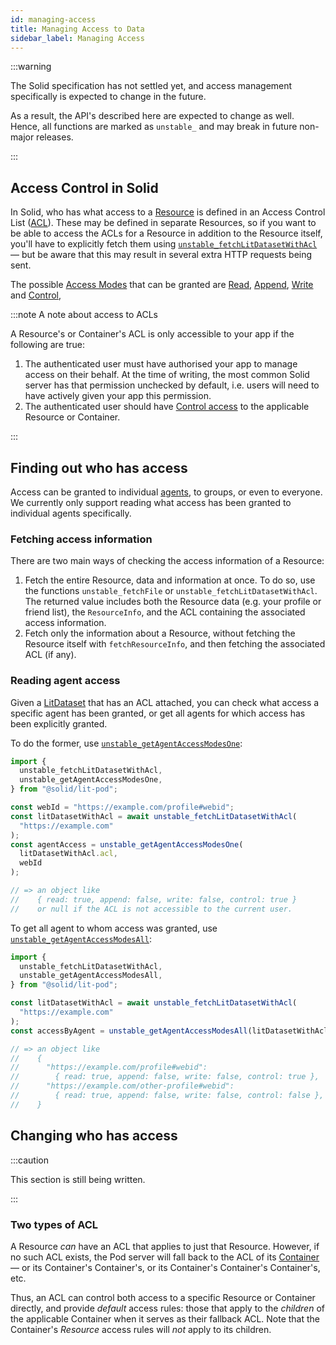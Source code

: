 ```yaml
---
id: managing-access
title: Managing Access to Data
sidebar_label: Managing Access
---
```


:::warning

The Solid specification has not settled yet, and access management specifically is expected to
change in the future.

As a result, the API's described here are expected to change as well.
Hence, all functions are marked as `unstable_` and may break in future non-major releases.

:::

## Access Control in Solid

In Solid, who has what access to a [Resource](../glossary#resource) is defined in an Access Control
List ([ACL](../glossary#acl)). These may be defined in separate Resources, so if you want to be able
to access the ACLs for a Resource in addition to the Resource itself, you'll have to explicitly
fetch them using
[`unstable_fetchLitDatasetWithAcl`](../api/modules/_litdataset_#unstable_fetchlitdatasetwithacl) —
but be aware that this may result in several extra HTTP requests being sent.

The possible [Access Modes](../glossary#access-modes) that can be granted are
[Read](../glossary#read-access), [Append](../glossary#append-access),
[Write](../glossary#write-access) and [Control](../glossary#control-access),

:::note A note about access to ACLs

A Resource's or Container's ACL is only accessible to your app if the following are true:

1. The authenticated user must have authorised your app to manage access on their behalf. At the
   time of writing, the most common Solid server has that permission unchecked by default, i.e.
   users will need to have actively given your app this permission.
2. The authenticated user should have [Control access](../glossary#control-access) to the
   applicable Resource or Container.

:::

## Finding out who has access

Access can be granted to individual [agents](../glossary#agent), to groups, or even to everyone.
We currently only support reading what access has been granted to individual agents specifically.

### Fetching access information

There are two main ways of checking the access information of a Resource:

1. Fetch the entire Resource, data and information at once. To do so, use the functions
   `unstable_fetchFile` or `unstable_fetchLitDatasetWithAcl`. The returned value includes both the Resource
   data (e.g. your profile or friend list), the `ResourceInfo`, and the ACL containing the associated
   access information.
2. Fetch only the information about a Resource, without fetching the Resource itself
   with `fetchResourceInfo`, and then fetching the associated ACL (if any).

### Reading agent access

Given a [LitDataset](../glossary#litdataset) that has an ACL attached, you can check what access a
specific agent has been granted, or get all agents for which access has been explicitly granted.

To do the former, use
[`unstable_getAgentAccessModesOne`](../api/modules/_acl_agent_#unstable_getagentaccessmodesone):

```typescript
import {
  unstable_fetchLitDatasetWithAcl,
  unstable_getAgentAccessModesOne,
} from "@solid/lit-pod";

const webId = "https://example.com/profile#webid";
const litDatasetWithAcl = await unstable_fetchLitDatasetWithAcl(
  "https://example.com"
);
const agentAccess = unstable_getAgentAccessModesOne(
  litDatasetWithAcl.acl,
  webId
);

// => an object like
//    { read: true, append: false, write: false, control: true }
//    or null if the ACL is not accessible to the current user.
```

To get all agent to whom access was granted, use
[`unstable_getAgentAccessModesAll`](../api/modules/_acl_agent_#unstable_getagentaccessmodesall):

```typescript
import {
  unstable_fetchLitDatasetWithAcl,
  unstable_getAgentAccessModesAll,
} from "@solid/lit-pod";

const litDatasetWithAcl = await unstable_fetchLitDatasetWithAcl(
  "https://example.com"
);
const accessByAgent = unstable_getAgentAccessModesAll(litDatasetWithAcl.acl);

// => an object like
//    {
//      "https://example.com/profile#webid":
//        { read: true, append: false, write: false, control: true },
//      "https://example.com/other-profile#webid":
//        { read: true, append: false, write: false, control: false },
//    }
```

## Changing who has access

:::caution

This section is still being written.

:::

### Two types of ACL

A Resource _can_ have an ACL that applies to just that Resource. However, if no such ACL exists, the
Pod server will fall back to the ACL of its [Container](../glossary#container) — or its Container's
Container's, or its Container's Container's Container's, etc.

Thus, an ACL can control both access to a specific Resource or Container directly, and provide
_default_ access rules: those that apply to the _children_ of the applicable Container when it
serves as their fallback ACL. Note that the Container's _Resource_ access rules will _not_ apply to
its children.
